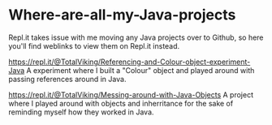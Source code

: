 # Where-are-all-my-Java-projects
Repl.it takes issue with me moving any Java projects over to Github, so here you'll find weblinks to view them on Repl.it instead.

https://repl.it/@TotalViking/Referencing-and-Colour-object-experiment-Java
A experiment where I built a "Colour" object and played around with passing references around in Java.

https://repl.it/@TotalViking/Messing-around-with-Java-Objects
A project where I played around with objects and inherritance for the sake of reminding myself how they worked in Java.
